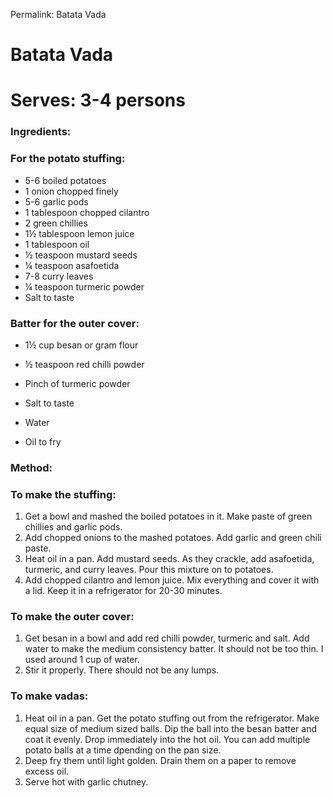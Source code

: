 Permalink: Batata Vada

# Batata Vada

# Serves: 3-4 persons

### Ingredients:

### For the potato stuffing:
* 5-6 boiled potatoes
* 1 onion chopped finely
* 5-6 garlic pods 
* 1 tablespoon chopped cilantro
* 2 green chillies
* 1½ tablespoon lemon juice
* 1 tablespoon oil
* ½ teaspoon mustard seeds
* ¼ teaspoon asafoetida
* 7-8 curry leaves
* ¼ teaspoon turmeric powder
* Salt to taste

### Batter for the outer cover:
* 1½ cup besan or gram flour
* ½ teaspoon red chilli powder
* Pinch of turmeric powder
* Salt to taste
* Water 

* Oil to fry

### Method:
### To make the stuffing:
1. Get a bowl and mashed the boiled potatoes in it. Make paste of green chillies and garlic pods. 
2. Add chopped onions to the mashed potatoes. Add garlic and green chili paste. 
3. Heat oil in a pan. Add mustard seeds. As they crackle, add asafoetida, turmeric, and curry leaves. Pour this mixture on to potatoes. 
4. Add chopped cilantro and lemon juice. Mix everything and cover it with a lid. Keep it in a refrigerator for 20-30 minutes. 

### To make the outer cover:
1. Get besan in a bowl and add red chilli powder, turmeric and salt. Add water to make the medium consistency batter. It should not be too thin. I used around 1 cup of water. 
2. Stir it properly. There should not be any lumps.

### To make vadas:
1. Heat oil in a pan. Get the potato stuffing out from the refrigerator. Make equal size of medium sized balls. Dip the ball into the besan batter and coat it evenly. Drop immediately into the hot oil. You can add multiple potato balls at a time dpending on the pan size. 
2. Deep fry them until light golden. Drain them on a paper to remove excess oil. 
3. Serve hot with garlic chutney. 
